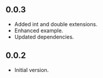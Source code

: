 ## 0.0.3

* Added int and double extensions.
* Enhanced example.
* Updated dependencies.

## 0.0.2

* Initial version.
